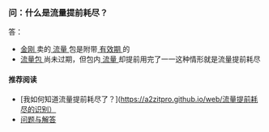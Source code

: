### 问：什么是流量提前耗尽？
答：
- [ 金刚 ](https://a2zitpro.github.io/web/金刚公司)卖的[ 流量 ](https://a2zitpro.github.io/web/流量)包是附带[ 有效期 ](https://a2zitpro.github.io/web/流量包有效期)的
- [ 流量包 ](https://a2zitpro.github.io/web/流量包)尚未过期，但包内[ 流量 ](https://a2zitpro.github.io/web/流量)却提前用完了一一这种情形就是流量提前耗尽

#### 推荐阅读
- [我如何知道流量提前耗尽了？](https://a2zitpro.github.io/web/流量提前耗尽的识别）
- [ 问题与解答 ](https://a2zitpro.github.io/web/问题与解答)
